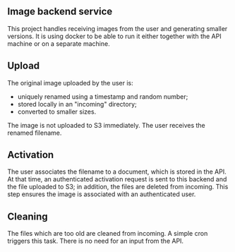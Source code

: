 Image backend service
---------------------

This project handles receiving images from the user and generating smaller
versions. It is using docker to be able to run it either together with the
API machine or on a separate machine.


Upload
--------

The original image uploaded by the user is:
- uniquely renamed using a timestamp and random number;
- stored locally in an "incoming" directory;
- converted to smaller sizes.

The image is not uploaded to S3 immediately.
The user receives the renamed filename.



Activation
----------

The user associates the filename to a document, which is stored in the API.
At that time, an authenticated activation request is sent to this backend and
the file uploaded to S3; in addition, the files are deleted from incoming.
This step ensures the image is associated with an authenticated user.


Cleaning
--------

The files which are too old are cleaned from incoming. A simple cron triggers
this task. There is no need for an input from the API.
